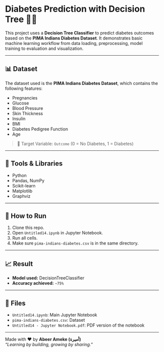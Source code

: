 # Diabetes Prediction with Decision Tree 🧠🌿

This project uses a **Decision Tree Classifier** to predict diabetes outcomes based on the **PIMA Indians Diabetes Dataset**. It demonstrates basic machine learning workflow from data loading, preprocessing, model training to evaluation and visualization.

---

## 📊 Dataset
The dataset used is the **PIMA Indians Diabetes Dataset**, which contains the following features:
- Pregnancies
- Glucose
- Blood Pressure
- Skin Thickness
- Insulin
- BMI
- Diabetes Pedigree Function
- Age  
> 🎯 Target Variable: `Outcome` (0 = No Diabetes, 1 = Diabetes)

---

## 🔧 Tools & Libraries
- Python
- Pandas, NumPy
- Scikit-learn
- Matplotlib
- Graphviz

---

## 🚀 How to Run
1. Clone this repo.
2. Open `Untitled14.ipynb` in Jupyter Notebook.
3. Run all cells.
4. Make sure `pima-indians-diabetes.csv` is in the same directory.

---

## 📈 Result
- **Model used:** DecisionTreeClassifier
- **Accuracy achieved:** `~75%`

---

## 📝 Files
- `Untitled14.ipynb`: Main Jupyter Notebook
- `pima-indians-diabetes.csv`: Dataset
- `Untitled14 - Jupyter Notebook.pdf`: PDF version of the notebook

---

Made with ❤️ by **Abeer Ameke (أميرة)**  
_“Learning by building, growing by sharing.”_
